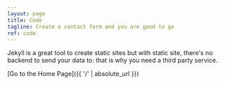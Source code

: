 ```yaml
---
layout: page
title: Code
tagline: Create a contact form and you are good to go
ref: code
---
```


Jekyll is a great tool to create static sites but with static site, there's no backend to send your data to: that is why you need a third party service.

[Go to the Home Page]({{ '/' | absolute_url }})
